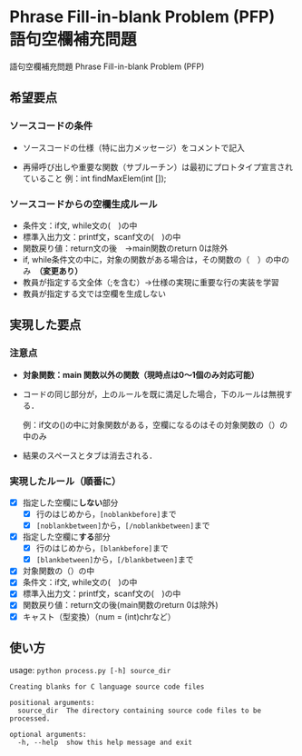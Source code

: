 # Phrase Fill-in-blank Problem (PFP)　語句空欄補充問題

語句空欄補充問題 Phrase Fill-in-blank Problem (PFP)

## 希望要点
### ソースコードの条件

- ソースコードの仕様（特に出力メッセージ）をコメントで記入

- 再帰呼び出しや重要な関数（サブルーチン）は最初にプロトタイプ宣言されていること
例：int findMaxElem(int []);

### ソースコードからの空欄生成ルール

- 条件文：if文, while文の(　)の中
- 標準入出力文：printf文，scanf文の(　)の中
- 関数戻り値：return文の後　→main関数のreturn 0は除外
- if, while条件文の中に，対象の関数がある場合は，その関数の（　）の中のみ　**（変更あり）**
- 教員が指定する文全体（;を含む）→仕様の実現に重要な行の実装を学習
- 教員が指定する文では空欄を生成しない

## 実現した要点

### **注意点**

- **対象関数：main 関数以外の関数（現時点は0～1個のみ対応可能）**

- コードの同じ部分が，上のルールを既に満足した場合，下のルールは無視する．

  例：if文の()の中に対象関数がある，空欄になるのはその対象関数の（）の中のみ

- 結果のスペースとタブは消去される．

### 実現したルール（順番に）

- [x] 指定した空欄に**しない**部分
  - [x] 行のはじめから，`[noblankbefore]`まで
  - [x] `[noblankbetween]`から，`[/noblankbetween]`まで
- [x] 指定した空欄に**する**部分
  - [x] 行のはじめから，`[blankbefore]`まで
  - [x] `[blankbetween]`から，`[/blankbetween]`まで
- [x] 対象関数の（）の中
- [x] 条件文：if文, while文の(　)の中
- [x] 標準入出力文：printf文，scanf文の(　)の中
- [x] 関数戻り値：return文の後(main関数のreturn 0は除外)
- [x] キャスト（型変換）（num = (int)chrなど）

## 使い方

usage: `python process.py [-h] source_dir`

```
Creating blanks for C language source code files

positional arguments:
  source_dir  The directory containing source code files to be processed.

optional arguments:
  -h, --help  show this help message and exit
```
